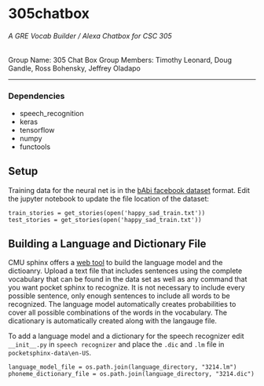 # 305chatbox
###### A GRE Vocab Builder / Alexa Chatbox for CSC 305

Group Name: 305 Chat Box
Group Members: Timothy Leonard, Doug Gandle, Ross Bohensky, Jeffrey Oladapo


---


### Dependencies

* speech_recognition
* keras
* tensorflow
* numpy
* functools


## Setup

Training data for the neural net is in the [bAbi facebook dataset](https://github.com/dgandle/305chatbox/tree/master/Data_Format) format.  Edit the jupyter notebook to update the file location of the dataset:
```
train_stories = get_stories(open('happy_sad_train.txt'))
test_stories = get_stories(open('happy_sad_train.txt'))
```

## Building a Language and Dictionary File

CMU sphinx offers a [web tool](http://www.speech.cs.cmu.edu/tools/lmtool-new.html) to build the language model and the dictioanry.  Upload a text file that includes sentences using the complete vocabulary that can be found in the data set as well as any command that you want pocket sphinx to recognize.  It is not necessary to include every possible sentence, only enough sentences to include all words to be recognized.  The language model automatically creates probabilities to cover all possible combinations of the words in the vocabulary.  The dicationary is automatically created along with the langauge file.


To add a language model and a dictionary for the speech recognizer edit `__init__.py` in `speech recognizer` and place the `.dic` and `.lm` file in `pocketsphinx-data\en-US`.

```
language_model_file = os.path.join(language_directory, "3214.lm")
phoneme_dictionary_file = os.path.join(language_directory, "3214.dic")
```



